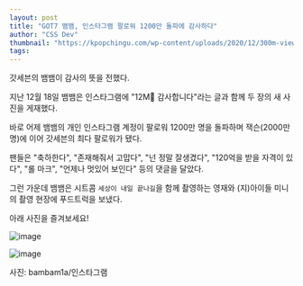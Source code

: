 ```yaml
---
layout: post
title: "GOT7 뱀뱀, 인스타그램 팔로워 1200만 돌파에 감사하다"
author: "CSS Dev"
thumbnail: "https://kpopchingu.com/wp-content/uploads/2020/12/300m-views-39-2-890x512.png"
tags: 
---
```



갓세븐의 뱀뱀이 감사의 뜻을 전했다.

지난 12월 18일 뱀뱀은 인스타그램에 "12M💚 감사합니다"라는 글과 함께 두 장의 새 사진을 게재했다.

바로 어제 뱀뱀의 개인 인스타그램 계정이 팔로워 1200만 명을 돌파하며 잭슨(2000만 명)에 이어 갓세븐의 최다 팔로워가 됐다.

팬들은 "축하한다", "존재해줘서 고맙다", "넌 정말 잘생겼다", "120억을 받을 자격이 있다", "롤 마크", "언제나 멋있어 보인다" 등의 댓글을 달았다.

그런 가운데 뱀뱀은 시트콤 `세상이 내일 끝나길`을 함께 촬영하는 영재와 (지)아이들 미니의 촬영 현장에 푸드트럭을 보냈다.

아래 사진을 즐겨보세요!

![image](https://kpopchingu.com/wp-content/uploads/2020/12/60.png)

![image](https://kpopchingu.com/wp-content/uploads/2020/12/61.png)

사진: bambam1a/인스타그램